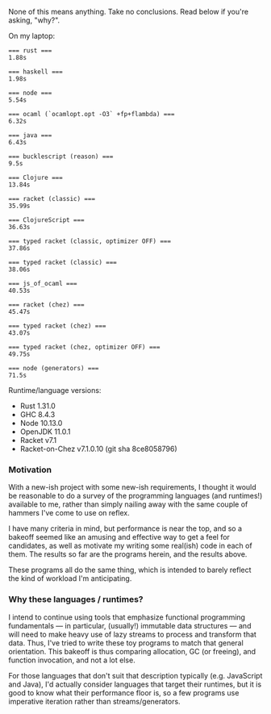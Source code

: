 None of this means anything. Take no conclusions. Read below if you're asking, "why?".

On my laptop:

```
=== rust ===
1.88s

=== haskell ===
1.98s

=== node ===
5.54s

=== ocaml (`ocamlopt.opt -O3` +fp+flambda) ===
6.32s

=== java ===
6.43s

=== bucklescript (reason) ===
9.5s

=== Clojure ===
13.84s

=== racket (classic) ===
35.99s

=== ClojureScript ===
36.63s

=== typed racket (classic, optimizer OFF) ===
37.86s

=== typed racket (classic) ===
38.06s

=== js_of_ocaml ===
40.53s

=== racket (chez) ===
45.47s

=== typed racket (chez) ===
43.07s

=== typed racket (chez, optimizer OFF) ===
49.75s

=== node (generators) ===
71.5s
```

Runtime/language versions:

* Rust 1.31.0
* GHC 8.4.3
* Node 10.13.0
* OpenJDK 11.0.1
* Racket v7.1
* Racket-on-Chez v7.1.0.10 (git sha 8ce8058796)

### Motivation

With a new-ish project with some new-ish requirements, I thought it would be
reasonable to do a survey of the programming languages (and runtimes!)
available to me, rather than simply nailing away with the same couple of
hammers I've come to use on reflex.

I have many criteria in mind, but performance is near the top, and so a
bakeoff seemed like an amusing and effective way to get a feel for
candidates, as well as motivate my writing some real(ish) code in each of
them. The results so far are the programs herein, and the results above.

These programs all do the same thing, which is intended to barely reflect the
kind of workload I'm anticipating.

### Why these languages / runtimes?

I intend to continue using tools that emphasize functional programming
fundamentals — in particular, (usually!) immutable data structures — and will
need to make heavy use of lazy streams to process and transform that data.
Thus, I've tried to write these toy programs to match that general
orientation. This bakeoff is thus comparing allocation, GC (or freeing), and
function invocation, and not a lot else.

For those languages that don't suit that description typically (e.g.
JavaScript and Java), I'd actually consider languages that target
their runtimes, but it is good to know what their performance floor is, so a
few programs use imperative iteration rather than streams/generators.